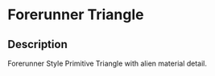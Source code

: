 # Forerunner Triangle

## Description

Forerunner Style Primitive Triangle with alien material detail.
